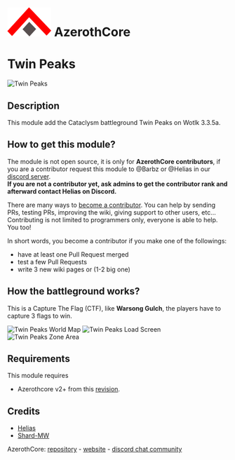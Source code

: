 # ![logo](https://raw.githubusercontent.com/azerothcore/azerothcore.github.io/master/images/logo-github.png) AzerothCore

# Twin Peaks
![Twin Peaks](https://raw.githubusercontent.com/azerothcore/mod-bg-twinpeaks/master/icon.png)


## Description
This module add the Cataclysm battleground Twin Peaks on Wotlk 3.3.5a.

## How to get this module?

The module is not open source, it is only for **AzerothCore contributors**, if you are a contributor request this module to @Barbz or @Helias in our [discord server](https://discordapp.com/invite/gkt4y2x).  
**If you are not a contributor yet, ask admins to get the contributor rank and afterward contact Helias on Discord.**

There are many ways to [become a contributor](http://www.azerothcore.org/wiki/Contribute). You can help by sending PRs, testing PRs, improving the wiki, giving support to other users, etc... Contributing is not limited to programmers only, everyone is able to help. You too!

In short words, you become a contributor if you make one of the followings:
- have at least one Pull Request merged
- test a few Pull Requests
- write 3 new wiki pages or (1-2 big one)

## How the battleground works?

This is a Capture The Flag (CTF), like **Warsong Gulch**, the players have to capture 3 flags to win.

![Twin Peaks World Map](https://raw.githubusercontent.com/azerothcore/mod-bg-twinpeaks/master/images/TP-WorldMap.png)
![Twin Peaks Load Screen](https://raw.githubusercontent.com/azerothcore/mod-bg-twinpeaks/master/images/TP-LoadScreen.png)
![Twin Peaks Zone Area](https://raw.githubusercontent.com/azerothcore/mod-bg-twinpeaks/master/images/TP-Zone.png)

## Requirements
This module requires
- Azerothcore v2+ from this [revision](https://github.com/azerothcore/azerothcore-wotlk/pull/2334).

## Credits

* [Helias](https://github.com/Helias)
* [Shard-MW](https://github.com/Shard-MW)

AzerothCore: [repository](https://github.com/azerothcore) - [website](http://azerothcore.org/) - [discord chat community](https://discord.gg/PaqQRkd)
